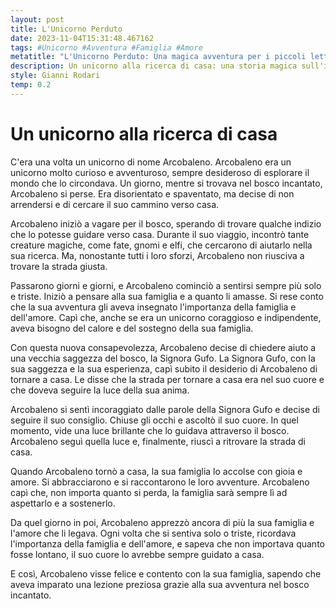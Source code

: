 ```yaml
---
layout: post
title: L'Unicorno Perduto
date: 2023-11-04T15:31:48.467162
tags: #Unicorno #Avventura #Famiglia #Amore
metatitle: "L'Unicorno Perduto: Una magica avventura per i piccoli lettori"
description: Un unicorno alla ricerca di casa: una storia magica sull'importanza della famiglia e dell'amore. Scopri come Arcobaleno, un unicorno coraggioso e avventuroso, trova la strada verso casa grazie alla saggezza della Signora Gufo. Una lezione preziosa per i bambini sulla forza della famiglia e del cuore. Leggi ora!
style: Gianni Rodari
temp: 0.2
---
```

# Un unicorno alla ricerca di casa

C'era una volta un unicorno di nome Arcobaleno. Arcobaleno era un unicorno molto curioso e avventuroso, sempre desideroso di esplorare il mondo che lo circondava. Un giorno, mentre si trovava nel bosco incantato, Arcobaleno si perse. Era disorientato e spaventato, ma decise di non arrendersi e di cercare il suo cammino verso casa.

Arcobaleno iniziò a vagare per il bosco, sperando di trovare qualche indizio che lo potesse guidare verso casa. Durante il suo viaggio, incontrò tante creature magiche, come fate, gnomi e elfi, che cercarono di aiutarlo nella sua ricerca. Ma, nonostante tutti i loro sforzi, Arcobaleno non riusciva a trovare la strada giusta.

Passarono giorni e giorni, e Arcobaleno cominciò a sentirsi sempre più solo e triste. Iniziò a pensare alla sua famiglia e a quanto li amasse. Si rese conto che la sua avventura gli aveva insegnato l'importanza della famiglia e dell'amore. Capì che, anche se era un unicorno coraggioso e indipendente, aveva bisogno del calore e del sostegno della sua famiglia.

Con questa nuova consapevolezza, Arcobaleno decise di chiedere aiuto a una vecchia saggezza del bosco, la Signora Gufo. La Signora Gufo, con la sua saggezza e la sua esperienza, capì subito il desiderio di Arcobaleno di tornare a casa. Le disse che la strada per tornare a casa era nel suo cuore e che doveva seguire la luce della sua anima.

Arcobaleno si sentì incoraggiato dalle parole della Signora Gufo e decise di seguire il suo consiglio. Chiuse gli occhi e ascoltò il suo cuore. In quel momento, vide una luce brillante che lo guidava attraverso il bosco. Arcobaleno seguì quella luce e, finalmente, riuscì a ritrovare la strada di casa.

Quando Arcobaleno tornò a casa, la sua famiglia lo accolse con gioia e amore. Si abbracciarono e si raccontarono le loro avventure. Arcobaleno capì che, non importa quanto si perda, la famiglia sarà sempre lì ad aspettarlo e a sostenerlo.

Da quel giorno in poi, Arcobaleno apprezzò ancora di più la sua famiglia e l'amore che li legava. Ogni volta che si sentiva solo o triste, ricordava l'importanza della famiglia e dell'amore, e sapeva che non importava quanto fosse lontano, il suo cuore lo avrebbe sempre guidato a casa.

E così, Arcobaleno visse felice e contento con la sua famiglia, sapendo che aveva imparato una lezione preziosa grazie alla sua avventura nel bosco incantato.

        